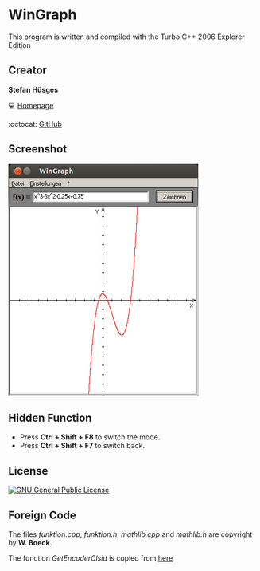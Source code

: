 WinGraph
========

This program is written and compiled with the Turbo C++ 2006 Explorer Edition

## Creator

**Stefan Hüsges**

:computer: [Homepage][1]

:octocat: [GitHub][2]

## Screenshot

![](screenshot.png)

## Hidden Function

* Press __Ctrl + Shift + F8__ to switch the mode.
* Press __Ctrl + Shift + F7__ to switch back.

## License

[![GNU General Public License](http://www.gnu.org/graphics/gplv3-127x51.png)][3]

## Foreign Code

The files _funktion.cpp_, _funktion.h_, _mathlib.cpp_ and _mathlib.h_ are copyright by __W. Boeck__. 

The function _GetEncoderClsid_ is copied from [here][4]

[1]: http://www.mpcx.net
[2]: https://github.com/tronsha
[3]: http://www.gnu.org/licenses/gpl-3.0
[4]: http://msdn.microsoft.com/en-us/library/windows/desktop/ms533843(v=vs.85).aspx
